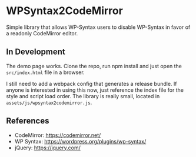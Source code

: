 # WPSyntax2CodeMirror

Simple library that allows WP-Syntax users to disable WP-Syntax in favor of a readonly CodeMirror editor.

## In Development

The demo page works. Clone the repo, run npm install and just open the `src/index.html` file in a browser.

I still need to add a webpack config that generates a release bundle. If anyone is interested in using this now, just
reference the index file for the style and script load order. The library is really small, located in `assets/js/wpsyntax2codemirror.js`.

## References

- CodeMirror: https://codemirror.net/
- WP Syntax: https://wordpress.org/plugins/wp-syntax/
- jQuery: https://jquery.com/